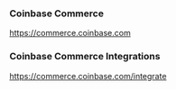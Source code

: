 ### Coinbase Commerce
https://commerce.coinbase.com

### Coinbase Commerce Integrations
https://commerce.coinbase.com/integrate
